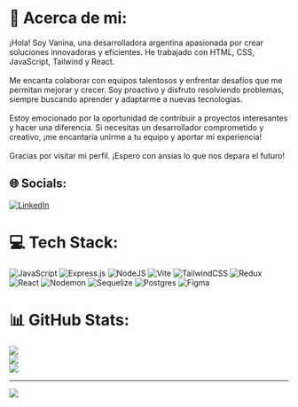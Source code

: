 # 💫 Acerca de mi:
¡Hola! Soy Vanina, una desarrolladora argentina apasionada por crear soluciones innovadoras y eficientes. He trabajado con HTML, CSS, JavaScript, Tailwind y React.<br><br>Me encanta colaborar con equipos talentosos y enfrentar desafíos que me permitan mejorar y crecer. Soy proactivo y disfruto resolviendo problemas, siempre buscando aprender y adaptarme a nuevas tecnologías.<br><br>Estoy emocionado por la oportunidad de contribuir a proyectos interesantes y hacer una diferencia. Si necesitas un desarrollador comprometido y creativo, ¡me encantaría unirme a tu equipo y aportar mi experiencia!<br><br>Gracias por visitar mi perfil. ¡Espero con ansias lo que nos depara el futuro!


## 🌐 Socials:
[![LinkedIn](https://img.shields.io/badge/LinkedIn-%230077B5.svg?logo=linkedin&logoColor=white)](https://linkedin.com/in/https://www.linkedin.com/in/vanina-zampini-78627a283/) 

# 💻 Tech Stack:
![JavaScript](https://img.shields.io/badge/javascript-%23323330.svg?style=for-the-badge&logo=javascript&logoColor=%23F7DF1E) ![Express.js](https://img.shields.io/badge/express.js-%23404d59.svg?style=for-the-badge&logo=express&logoColor=%2361DAFB) ![NodeJS](https://img.shields.io/badge/node.js-6DA55F?style=for-the-badge&logo=node.js&logoColor=white) ![Vite](https://img.shields.io/badge/vite-%23646CFF.svg?style=for-the-badge&logo=vite&logoColor=white) ![TailwindCSS](https://img.shields.io/badge/tailwindcss-%2338B2AC.svg?style=for-the-badge&logo=tailwind-css&logoColor=white) ![Redux](https://img.shields.io/badge/redux-%23593d88.svg?style=for-the-badge&logo=redux&logoColor=white) ![React](https://img.shields.io/badge/react-%2320232a.svg?style=for-the-badge&logo=react&logoColor=%2361DAFB) ![Nodemon](https://img.shields.io/badge/NODEMON-%23323330.svg?style=for-the-badge&logo=nodemon&logoColor=%BBDEAD) ![Sequelize](https://img.shields.io/badge/Sequelize-52B0E7?style=for-the-badge&logo=Sequelize&logoColor=white) ![Postgres](https://img.shields.io/badge/postgres-%23316192.svg?style=for-the-badge&logo=postgresql&logoColor=white) ![Figma](https://img.shields.io/badge/figma-%23F24E1E.svg?style=for-the-badge&logo=figma&logoColor=white)
# 📊 GitHub Stats:
![](https://github-readme-stats.vercel.app/api?username=vaninazampini23&theme=dark&hide_border=false&include_all_commits=false&count_private=false)<br/>
![](https://github-readme-streak-stats.herokuapp.com/?user=vaninazampini23&theme=dark&hide_border=false)<br/>
![](https://github-readme-stats.vercel.app/api/top-langs/?username=vaninazampini23&theme=dark&hide_border=false&include_all_commits=false&count_private=false&layout=compact)

---
[![](https://visitcount.itsvg.in/api?id=vaninazampini23&icon=0&color=0)](https://visitcount.itsvg.in)

<!-- Proudly created with GPRM ( https://gprm.itsvg.in ) -->

